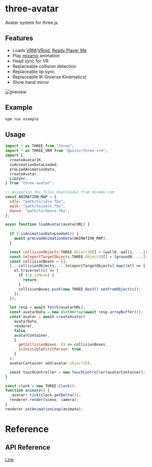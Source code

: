 # three-avatar
 
Avatar system for three.js.

## Features
* Loads [VRM](https://vrm.dev/)/[VRoid](https://vroid.com/), [Ready Player Me](https://readyplayer.me/)
* Play [mixamo](https://www.mixamo.com/) animation
* Head sync for VR
* Replaceable collision detection
* Replaceable lip sync
* Replaceable IK (Inverse Kinematics)
* Show hand mirror

 ![preview](https://user-images.githubusercontent.com/20784450/211959656-70b52dad-d58e-4b10-86ac-8c38a4de1948.gif)

## Example
```bash
npm run example
```

## Usage
```javascript
import * as THREE from "three";
import * as THREE_VRM from "@pixiv/three-vrm";
import {
  createAvatarIK,
  isAnimationDataLoaded,
  preLoadAnimationData,
  createAvatar,
  Lipsync,
} from "three-avatar";

// Animation fbx files downloaded from mixamo.com
const ANIMATION_MAP = {
  idle: "path/to/idle.fbx",
  walk: "path/to/walk.fbx",
  dance: "path/to/dance.fbx",
};

async function loadAvatar(avatarURL) {
  ...
  if (!isAnimationDataLoaded()) {
    await preLoadAnimationData(ANIMATION_MAP);
  }

  const collisionObjects:THREE.Object3D[] = [wall0, wall1, ...];
  const teleportTargetObjects:THREE.Object3D[] = [ground0, ...];
  const collisionBoxes = [];
  [...collisionObjects, ...teleportTargetObjects].map((el) => {
    el.traverse((c) => {
      if (!c.isMesh) {
        return;
      }
      collisionBoxes.push(new THREE.Box3().setFromObject(c));
    });
  });

  let resp = await fetch(avatarURL);
  const avatarData = new Uint8Array(await resp.arrayBuffer());
  const avatar = await createAvatar(
    avatarData,
    renderer,
    false,
    avatarContainer,
    {
      getCollisionBoxes: () => collisionBoxes,
      isInvisibleFirstPerson: true,
    }
  );
  avatarContainer.add(avatar.object3D);

  const touchController = new TouchController(avatarContainer);
}

const clock = new THREE.Clock();
function animate() {
  _avatar?.tick(clock.getDelta());
  renderer.render(scene, camera);
}
renderer.setAnimationLoop(animate);
```

# Reference

## API Reference
[Link](docs/three-avatar.md)
